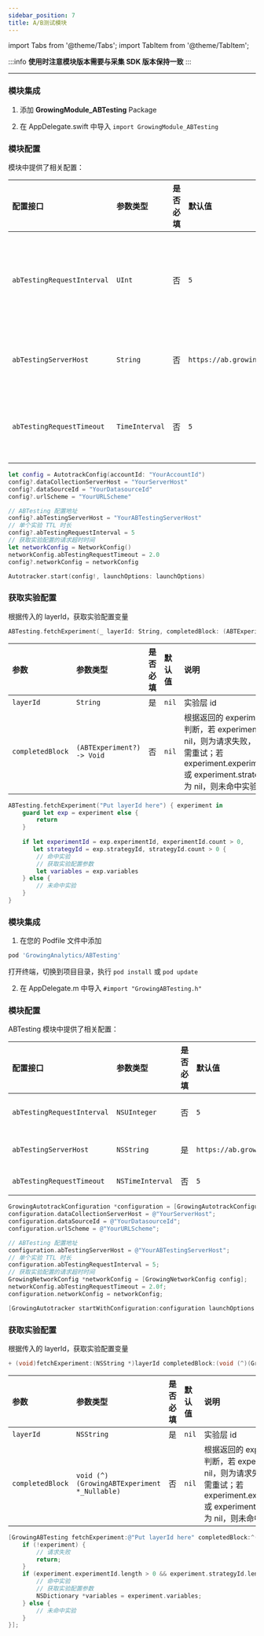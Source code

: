 ```yaml
---
sidebar_position: 7
title: A/B测试模块
---
```

import Tabs from '@theme/Tabs';
import TabItem from '@theme/TabItem';

:::info
**使用时注意模块版本需要与采集 SDK 版本保持一致**
:::

--------

<Tabs>
  <TabItem value="swiftPM" label="Swift Package Manager集成" default>

### 模块集成

1. 添加 **GrowingModule_ABTesting** Package

<ImageLoader path="img/ios/add_package_ab_testing" width='50%'/>

2. 在 AppDelegate.swift 中导入 `import GrowingModule_ABTesting`

### 模块配置

模块中提供了相关配置：

| 配置接口              | 参数类型     | 是否必填 | 默认值 | 说明                                                         |
| :-------------------- | :----------- | :------: | :----- | :----------------------------------------------------------- |
| `abTestingRequestInterval`       | `UInt` |    否    | `5`    | 单个实验 TTL 时长，超出 TTL 时获取对应实验则重新请求；单位分钟 |
| `abTestingServerHost` | `String`   |    否     | `https://ab.growingio.com`  | 设置AB分流服务请求地址，SaaS取默认值            |
| `abTestingRequestTimeout`       | `TimeInterval` |    否    | `5`    | ABTesting 获取实验配置的请求超时时间；单位秒 |

```swift
let config = AutotrackConfig(accountId: "YourAccountId")
config?.dataCollectionServerHost = "YourServerHost"
config?.dataSourceId = "YourDatasourceId"
config?.urlScheme = "YourURLScheme"

// ABTesting 配置地址
config?.abTestingServerHost = "YourABTestingServerHost"
// 单个实验 TTL 时长
config?.abTestingRequestInterval = 5
// 获取实验配置的请求超时时间
let networkConfig = NetworkConfig()
networkConfig.abTestingRequestTimeout = 2.0
config?.networkConfig = networkConfig

Autotracker.start(config!, launchOptions: launchOptions)
```

### 获取实验配置

根据传入的 layerId，获取实验配置变量

```swift
ABTesting.fetchExperiment(_ layerId: String, completedBlock: (ABTExperiment?) -> Void)
```

| 参数             | 参数类型                                    | 是否必填 | 默认值 | 说明                                                         |
| :--------------- | :------------------------------------------ | :------: | :----- | :----------------------------------------------------------- |
| `layerId`        | `String`                                  |    是    | `nil`  | 实验层 id                                                    |
| `completedBlock` | `(ABTExperiment?) -> Void` |    否    | `nil`  | 根据返回的 experiment 判断，若 experiment 为 nil，则为请求失败，请按需重试；若 experiment.experimentId 或 experiment.strategyId 为 nil，则未命中实验 |

```swift
ABTesting.fetchExperiment("Put layerId here") { experiment in
    guard let exp = experiment else {
        return
    }
    
    if let experimentId = exp.experimentId, experimentId.count > 0,
       let strategyId = exp.strategyId, strategyId.count > 0 {
        // 命中实验
        // 获取实验配置参数
        let variables = exp.variables
    } else {
        // 未命中实验
    }
}
```

  </TabItem>
  <TabItem value="cocoapods" label="Cocoapods集成">

### 模块集成

1. 在您的 Podfile 文件中添加

```ruby
pod 'GrowingAnalytics/ABTesting'
```

打开终端，切换到项目目录，执行 `pod install` 或 `pod update`

2. 在 AppDelegate.m 中导入 `#import "GrowingABTesting.h"`

### 模块配置

ABTesting 模块中提供了相关配置：

| 配置接口              | 参数类型     | 是否必填 | 默认值 | 说明                                                         |
| :-------------------- | :----------- | :------: | :----- | :----------------------------------------------------------- |
| `abTestingRequestInterval`       | `NSUInteger` |    否    | `5`    | 单个实验 TTL 时长，超出 TTL 时获取对应实验则重新请求；单位分钟 |
| `abTestingServerHost` | `NSString`   |    是    | `https://ab.growingio.com`  | ABTesting 配置地址，示例：https://ab.growingio.com                |
| `abTestingRequestTimeout`       | `NSTimeInterval` |    否    | `5`    | ABTesting 获取实验配置的请求超时时间；单位秒 |

```objectivec
GrowingAutotrackConfiguration *configuration = [GrowingAutotrackConfiguration configurationWithProjectId:@"YourAccountId"];
configuration.dataCollectionServerHost = @"YourServerHost";
configuration.dataSourceId = @"YourDatasourceId";
configuration.urlScheme = @"YourURLScheme";

// ABTesting 配置地址
configuration.abTestingServerHost = @"YourABTestingServerHost";
// 单个实验 TTL 时长
configuration.abTestingRequestInterval = 5;
// 获取实验配置的请求超时时间
GrowingNetworkConfig *networkConfig = [GrowingNetworkConfig config];
networkConfig.abTestingRequestTimeout = 2.0f;
configuration.networkConfig = networkConfig;

[GrowingAutotracker startWithConfiguration:configuration launchOptions:launchOptions];
```

### 获取实验配置

根据传入的 layerId，获取实验配置变量

```objectivec
+ (void)fetchExperiment:(NSString *)layerId completedBlock:(void (^)(GrowingABTExperiment *_Nullable))completedBlock;
```

| 参数             | 参数类型                                    | 是否必填 | 默认值 | 说明                                                         |
| :--------------- | :------------------------------------------ | :------: | :----- | :----------------------------------------------------------- |
| `layerId`        | `NSString`                                  |    是    | `nil`  | 实验层 id                                                    |
| `completedBlock` | `void (^)(GrowingABTExperiment *_Nullable)` |    否    | `nil`  | 根据返回的 experiment 判断，若 experiment 为 nil，则为请求失败，请按需重试；若 experiment.experimentId 或 experiment.strategyId 为 nil，则未命中实验 |

```objectivec
[GrowingABTesting fetchExperiment:@"Put layerId here" completedBlock:^(GrowingABTExperiment * _Nullable experiment) {
    if (!experiment) {
        // 请求失败
        return;
    }
    if (experiment.experimentId.length > 0 && experiment.strategyId.length > 0) {
        // 命中实验
        // 获取实验配置参数
        NSDictionary *variables = experiment.variables;
    } else {
        // 未命中实验
    }
}];
```

  </TabItem>
</Tabs>
